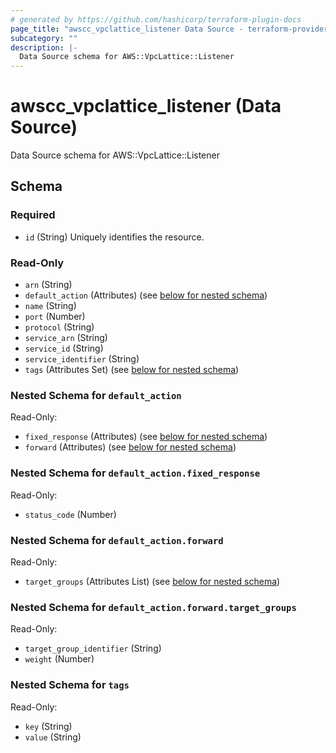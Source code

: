 ```yaml
---
# generated by https://github.com/hashicorp/terraform-plugin-docs
page_title: "awscc_vpclattice_listener Data Source - terraform-provider-awscc"
subcategory: ""
description: |-
  Data Source schema for AWS::VpcLattice::Listener
---
```


# awscc_vpclattice_listener (Data Source)

Data Source schema for AWS::VpcLattice::Listener



<!-- schema generated by tfplugindocs -->
## Schema

### Required

- `id` (String) Uniquely identifies the resource.

### Read-Only

- `arn` (String)
- `default_action` (Attributes) (see [below for nested schema](#nestedatt--default_action))
- `name` (String)
- `port` (Number)
- `protocol` (String)
- `service_arn` (String)
- `service_id` (String)
- `service_identifier` (String)
- `tags` (Attributes Set) (see [below for nested schema](#nestedatt--tags))

<a id="nestedatt--default_action"></a>
### Nested Schema for `default_action`

Read-Only:

- `fixed_response` (Attributes) (see [below for nested schema](#nestedatt--default_action--fixed_response))
- `forward` (Attributes) (see [below for nested schema](#nestedatt--default_action--forward))

<a id="nestedatt--default_action--fixed_response"></a>
### Nested Schema for `default_action.fixed_response`

Read-Only:

- `status_code` (Number)


<a id="nestedatt--default_action--forward"></a>
### Nested Schema for `default_action.forward`

Read-Only:

- `target_groups` (Attributes List) (see [below for nested schema](#nestedatt--default_action--forward--target_groups))

<a id="nestedatt--default_action--forward--target_groups"></a>
### Nested Schema for `default_action.forward.target_groups`

Read-Only:

- `target_group_identifier` (String)
- `weight` (Number)




<a id="nestedatt--tags"></a>
### Nested Schema for `tags`

Read-Only:

- `key` (String)
- `value` (String)

